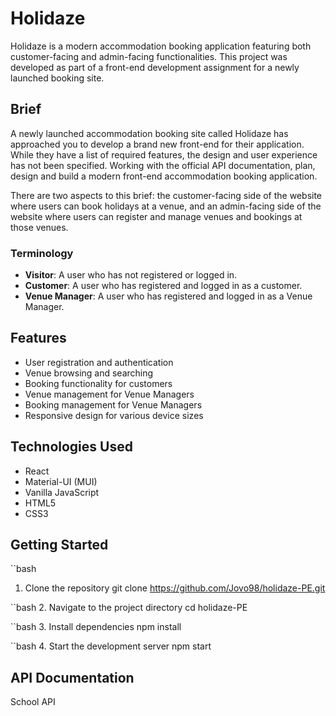 # Holidaze

Holidaze is a modern accommodation booking application featuring both customer-facing and admin-facing functionalities. This project was developed as part of a front-end development assignment for a newly launched booking site.

## Brief

A newly launched accommodation booking site called Holidaze has approached you to develop a brand new front-end for their application. While they have a list of required features, the design and user experience has not been specified. Working with the official API documentation, plan, design and build a modern front-end accommodation booking application.

There are two aspects to this brief: the customer-facing side of the website where users can book holidays at a venue, and an admin-facing side of the website where users can register and manage venues and bookings at those venues.

### Terminology

- **Visitor**: A user who has not registered or logged in.
- **Customer**: A user who has registered and logged in as a customer.
- **Venue Manager**: A user who has registered and logged in as a Venue Manager.

## Features

- User registration and authentication
- Venue browsing and searching
- Booking functionality for customers
- Venue management for Venue Managers
- Booking management for Venue Managers
- Responsive design for various device sizes

## Technologies Used

- React
- Material-UI (MUI)
- Vanilla JavaScript
- HTML5
- CSS3

## Getting Started

``bash
1. Clone the repository
   git clone https://github.com/Jovo98/holidaze-PE.git



``bash
2. Navigate to the project directory
   cd holidaze-PE

``bash
3. Install dependencies
   npm install


``bash
4. Start the development server
   npm start


## API Documentation

School API

